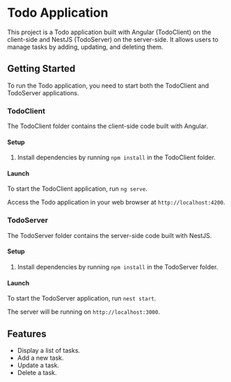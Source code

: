 # Todo Application

This project is a Todo application built with Angular (TodoClient) on the client-side and NestJS (TodoServer) on the server-side. It allows users to manage tasks by adding, updating, and deleting them.

## Getting Started

To run the Todo application, you need to start both the TodoClient and TodoServer applications.

### TodoClient

The TodoClient folder contains the client-side code built with Angular.

#### Setup

1. Install dependencies by running `npm install` in the TodoClient folder.

#### Launch

To start the TodoClient application, run `ng serve`.

Access the Todo application in your web browser at `http://localhost:4200`.

### TodoServer

The TodoServer folder contains the server-side code built with NestJS.

#### Setup

1. Install dependencies by running `npm install` in the TodoServer folder.

#### Launch

To start the TodoServer application, run `nest start`.

The server will be running on `http://localhost:3000`.

## Features

- Display a list of tasks.
- Add a new task.
- Update a task.
- Delete a task.

